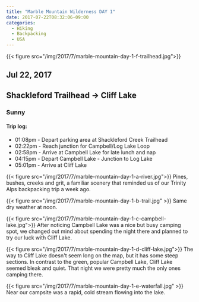 ```yaml
---
title: "Marble Mountain Wilderness DAY 1"
date: 2017-07-22T08:32:06-09:00
categories:
  - Hiking
  - Backpacking
  - USA
---
```

{{< figure src="/img/2017/7/marble-mountain-day-1-f-trailhead.jpg">}}
## Jul 22, 2017
## Shackleford Trailhead -> Cliff Lake
### Sunny

#### Trip log:

* 01:08pm - Depart parking area at Shackleford Creek Trailhead
* 02:22pm - Reach junction for Campbell/Log Lake Loop
* 02:58pm - Arrive at Campbell Lake for late lunch and nap
* 04:15pm - Depart Campbell Lake - Junction to Log Lake
* 05:01pm - Arrive at Cliff Lake

<!--more-->

{{< figure src="/img/2017/7/marble-mountain-day-1-a-river.jpg">}}
Pines, bushes, creeks and grit, a familiar scenery that reminded us of our Trinity Alps backpacking trip a week ago.

{{< figure src="/img/2017/7/marble-mountain-day-1-b-trail.jpg" >}}
Same dry weather at noon.

{{< figure src="/img/2017/7/marble-mountain-day-1-c-campbell-lake.jpg">}}
After noticing Campbell Lake was a nice but busy camping spot, we changed out mind about spending the night there and planned to try our luck with Cliff Lake.

{{< figure src="/img/2017/7/marble-mountain-day-1-d-cliff-lake.jpg">}}
The way to Cliff Lake doesn't seem long on the map, but it has some steep sections. In contrast to the green, popular Campbell Lake, Cliff Lake seemed bleak and quiet. That night we were pretty much the only ones camping there.

{{< figure src="/img/2017/7/marble-mountain-day-1-e-waterfall.jpg" >}}
Near our campsite was a rapid, cold stream flowing into the lake.
